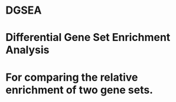 # DGSEA
# Differential Gene Set Enrichment Analysis
# For comparing the relative enrichment of two gene sets.
